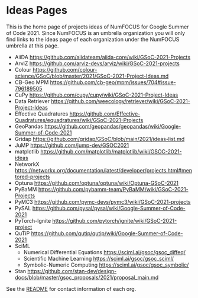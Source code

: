 # Ideas Pages

This is the home page of projects ideas of NumFOCUS for Google Summer of Code 2021.
Since NumFOCUS is an umbrella organization you will only find links to the ideas
page of each organization under the NumFOCUS umbrella at this page.

- AiiDA https://github.com/aiidateam/aiida-core/wiki/GSoC-2021-Projects
- ArviZ https://github.com/arviz-devs/arviz/wiki/GSoC-2021-projects
- Colour https://github.com/colour-science/GSoC/blob/master/2021/GSoC-2021-Project-Ideas.md
- CB-Geo MPM https://github.com/cb-geo/mpm/issues/704#issue-796189505
- CuPy https://github.com/cupy/cupy/wiki/GSoC-2021-Project-Ideas
- Data Retriever https://github.com/weecology/retriever/wiki/GSoC-2021-Project-Ideas
- Effective Quadratures https://github.com/Effective-Quadratures/equadratures/wiki/GSoC-2021-Projects
- GeoPandas https://github.com/geopandas/geopandas/wiki/Google-Summer-of-Code-2021
- Gridap https://github.com/gridap/GSoC/blob/main/2021/ideas-list.md
- JuMP https://github.com/jump-dev/GSOC2021
- matplotlib https://github.com/matplotlib/matplotlib/wiki/GSOC-2021-ideas
- NetworkX https://networkx.org/documentation/latest/developer/projects.html#mentored-projects
- Optuna https://github.com/optuna/optuna/wiki/Optuna-GSoC-2021
- PyBaMM https://github.com/pybamm-team/PyBaMM/wiki/GSoC-2021-Projects
- PyMC3 https://github.com/pymc-devs/pymc3/wiki/GSoC-2021-projects
- PySAL https://github.com/pysal/pysal/wiki/Google-Summer-of-Code-2021
- PyTorch-Ignite https://github.com/pytorch/ignite/wiki/GSoC-2021-project
- QuTiP https://github.com/qutip/qutip/wiki/Google-Summer-of-Code-2021
- SciML 
  - Numerical Differential Equations  https://sciml.ai/gsoc/gsoc_diffeq/
  - Scientific Machine Learning  https://sciml.ai/gsoc/gsoc_sciml/
  - Symbolic-Numeric Computing  https://sciml.ai/gsoc/gsoc_symbolic/
- Stan https://github.com/stan-dev/design-docs/blob/master/gsoc_proposals/2021/proposal_main.md
  

See the [README](https://github.com/numfocus/gsoc/blob/master/README.md#organizations-confirmed-under-numfocus-umbrella) for contact information of each org.
